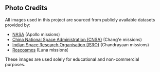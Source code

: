 ## Photo Credits
All images used in this project are sourced from publicly available datasets provided by:

- [NASA](https://nasa.gov) (Apollo missions)
- [China National Space Administration (CNSA)](http://www.cnsa.gov.cn/) (Chang'e missions)
- [Indian Space Research Organisation (ISRO)](https://www.isro.gov.in/) (Chandrayaan missions)
- [Roscosmos](https://en.roscosmos.ru/) (Luna missions)

These images are used solely for educational and non-commercial purposes.

